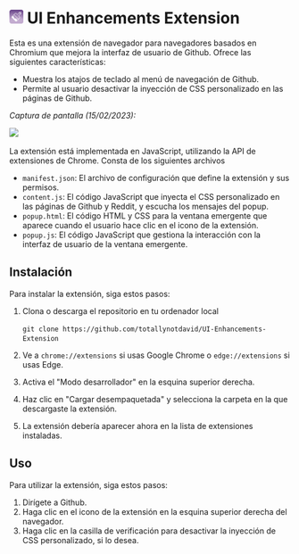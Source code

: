 # <img src="icon.png" width="25"> UI Enhancements Extension

Esta es una extensión de navegador para navegadores basados en Chromium que mejora la interfaz de usuario de Github. Ofrece las siguientes características:

- Muestra los atajos de teclado al menú de navegación de Github.
- Permite al usuario desactivar la inyección de CSS personalizado en las páginas de Github.

*Captura de pantalla (15/02/2023):*

<img src="https://i.imgur.com/7XAFr5y.png" height="115">

La extensión está implementada en JavaScript, utilizando la API de extensiones de Chrome. Consta de los siguientes archivos

- `manifest.json`: El archivo de configuración que define la extensión y sus permisos.
- `content.js`: El código JavaScript que inyecta el CSS personalizado en las páginas de Github y Reddit, y escucha los mensajes del popup.
- `popup.html`: El código HTML y CSS para la ventana emergente que aparece cuando el usuario hace clic en el icono de la extensión.
- `popup.js`: El código JavaScript que gestiona la interacción con la interfaz de usuario de la ventana emergente.

## Instalación

Para instalar la extensión, siga estos pasos:

1. Clona o descarga el repositorio en tu ordenador local

    `git clone https://github.com/totallynotdavid/UI-Enhancements-Extension`

2. Ve a `chrome://extensions` si usas Google Chrome o `edge://extensions` si usas Edge.
3. Activa el "Modo desarrollador" en la esquina superior derecha.
4. Haz clic en "Cargar desempaquetada" y selecciona la carpeta en la que descargaste la extensión.
5. La extensión debería aparecer ahora en la lista de extensiones instaladas.

## Uso

Para utilizar la extensión, siga estos pasos:

1. Dirígete a Github.
2. Haga clic en el icono de la extensión en la esquina superior derecha del navegador.
3. Haga clic en la casilla de verificación para desactivar la inyección de CSS personalizado, si lo desea.
